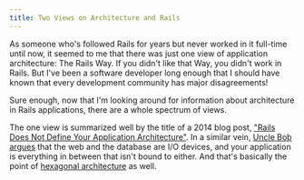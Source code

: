 ```yaml
---
title: Two Views on Architecture and Rails
---
```


As someone who's followed Rails for years but never worked in it full-time until now, it seemed to me that there was just one view of application architecture: The Rails Way. If you didn't like that Way, you didn't work in Rails. But I've been a software developer long enough that I should have known that every development community has major disagreements!

Sure enough, now that I'm looking around for information about architecture in Rails applications, there are a whole spectrum of views.

The one view is summarized well by the title of a 2014 blog post, ["Rails Does Not Define Your Application Architecture"](http://naildrivin5.com/blog/2014/05/27/rails-does-not-define-your-application-architecture.html). In a similar vein, [Uncle Bob argues](http://t.co/4XJ8xGcNz4) that the web and the database are I/O devices, and your application is everything in between that isn't bound to either. And that's basically the point of [hexagonal architecture](http://fideloper.com/hexagonal-architecture) as well.
